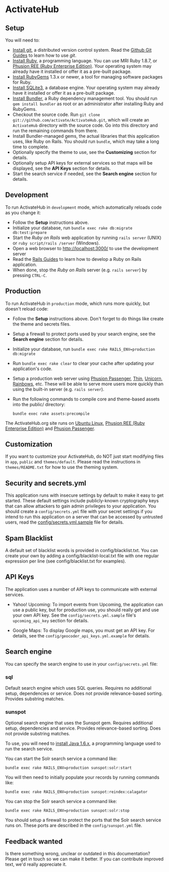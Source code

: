 ActivateHub
=========


Setup
-----

You will need to:

  * [Install git](http://git-scm.com/), a distributed version control system. Read the [Github Git Guides](http://github.com/guides/home) to learn how to use *git*.
  * [Install Ruby](http://www.ruby-lang.org/), a programming language. You can use MRI Ruby 1.8.7, or [Phusion REE (Ruby Enterprise Edition)](http://rubyenterpriseedition.com/). Your operating system may already have it installed or offer it as a pre-built package.
  * [Install RubyGems](http://rubyforge.org/projects/rubygems/) 1.3.x or newer, a tool for managing software packages for Ruby.
  * [Install SQLite3](http://www.sqlite.org/), a database engine. Your operating system may already have it installed or offer it as a pre-built package.
  * [Install Bundler](http://gembundler.com/), a Ruby dependency management tool. You should run `gem install bundler` as root or an administrator after installing Ruby and RubyGems.
  * Checkout the source code. Run `git clone git://github.com/activate/ActivateHub.git`, which will create an `ActivateHub` directory with the source code. Go into this directory and run the remaining commands from there.
  * Install Bundler-managed gems, the actual libraries that this application uses, like Ruby on Rails. You should run `bundle`, which may take a long time to complete.
  * Optionally specify the theme to use, see the **Customizing** section for details.
  * Optionally setup API keys for external services so that maps will be displayed, see the **API Keys** section for details.
  * Start the search service if needed, see the **Search engine** section for details.


Development
-----------

To run ActivateHub in `development` mode, which automatically reloads code as you change it:

  * Follow the **Setup** instructions above.
  * Initialize your database, run `bundle exec rake db:migrate db:test:prepare`
  * Start the *Ruby on Rails* web application by running `rails server` (UNIX) or `ruby script/rails /server` (Windows).
  * Open a web browser to <http://localhost:3000/> to use the development server
  * Read the [Rails Guides](http://guides.rubyonrails.org/) to learn how to develop a Ruby on Rails application.
  * When done, stop the *Ruby on Rails* server (e.g. `rails server`) by pressing `CTRL-C`.


Production
----------

To run ActivateHub in `production` mode, which runs more quickly, but doesn't reload code:

  * Follow the **Setup** instructions above. Don't forget to do things like create the theme and secrets files.
  * Setup a firewall to protect ports used by your search engine, see the **Search engine** section for details.
  * Initialize your database, run `bundle exec rake RAILS_ENV=production db:migrate`
  * Run `bundle exec rake clear` to clear your cache after updating your application's code.
  * Setup a production web server using [Phusion Passenger](http://www.modrails.com/), [Thin](http://code.macournoyer.com/thin/), [Unicorn](http://unicorn.bogomips.org/), [Rainbows](http://rainbows.rubyforge.org/), etc. These will be able to serve more users more quickly than using the built-in server (e.g. `rails server`).
  * Run the following commands to compile core and theme-based assets into the public/ directory:

    ```
    bundle exec rake assets:precompile
    ```

The ActivateHub.org site runs on [Ubuntu Linux](http://ubuntu.com/), [Phusion REE (Ruby Enterprise Edition)](http://rubyenterpriseedition.com/) and [Phusion Passenger](http://www.modrails.com/).


Customization
-------------

If you want to customize your ActivateHub, do NOT just start modifying files in `app`, `public` and `themes/default`. Please read the instructions in `themes/README.txt` for how to use the theming system.


Security and secrets.yml
------------------------

This application runs with insecure settings by default to make it easy to get started. These default settings include publicly-known cryptography keys that can allow attackers to gain admin privileges to your application. You should create a `config/secrets.yml` file with your secret settings if you intend to run this application on a server that can be accessed by untrusted users, read the [config/secrets.yml.sample](config/secrets.yml.sample) file for details.

Spam Blacklist
--------------

A default set of blacklist words is provided in config/blacklist.txt. You can create your own by adding a config/blacklist-local.txt file with one regular expression per line (see config/blacklist.txt for examples).

API Keys
--------

The application uses a number of API keys to communicate with external services.

* Yahoo! Upcoming: To import events from Upcoming, the application can use a public key, but for production use, you should really get and use your own API key. See the `config/secrets.yml.sample` file's `upcoming_api_key` section for details.

* Google Maps: To display Google maps, you must get an API key. For details, see the `config/geocoder_api_keys.yml.example` for details.


Search engine
-------------

You can specify the search engine to use in your `config/secrets.yml` file:

### sql

Default search engine which uses SQL queries. Requires no additional setup, dependencies or service. Does not provide relevance-based sorting. Provides substring matches.

### sunspot

Optional search engine that uses the Sunspot gem. Requires additional setup, dependencies and service. Provides relevance-based sorting. Does not provide substring matches.

To use, you will need to [install Java 1.6.x](http://www.java.com/getjava), a programming language used to run the search service.

You can start the Solr search service a command like:

    bundle exec rake RAILS_ENV=production sunspot:solr:start

You will then need to initially populate your records by running commands like:

    bundle exec rake RAILS_ENV=production sunspot:reindex:calagator

You can stop the Solr search service a command like:

    bundle exec rake RAILS_ENV=production sunspot:solr:stop

You should setup a firewall to protect the ports that the Solr search service runs on. These ports are described in the `config/sunspot.yml` file.

Feedback wanted
---------------

Is there something wrong, unclear or outdated in this documentation? Please get in touch so we can make it better. If you can contribute improved text, we'd really appreciate it.

